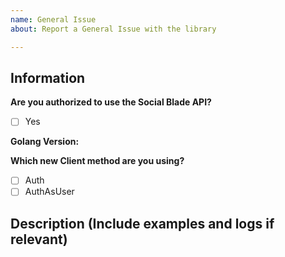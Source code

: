 ```yaml
---
name: General Issue
about: Report a General Issue with the library

---
```


<!--
	1) Please speak English, this is the language all of us can speak and write.
	2) Please take a moment to check that your issue doesn't already exist.
	3) Please give all relevant information below for bug reports, because incomplete details will be handled as an invalid report.
	4) Please report Library problems only; do not report Social Blade specific problems here.
-->

## Information

**Are you authorized to use the Social Blade API?**
<!-- Put an X in the [ ] like [x] -->
- [ ] Yes

<!-- Type `go version` -->
**Golang Version:** 

**Which new Client method are you using?**
<!-- Put an X in the [ ] like [x] -->
- [ ] Auth
- [ ] AuthAsUser

## Description (Include examples and logs if relevant)

